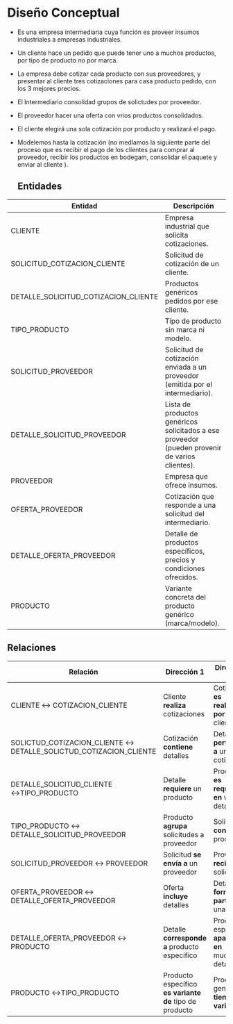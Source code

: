 # Diseño Conceptual

* Es una empresa intermediaria cuya función es proveer insumos industriales a empresas industriales.
* Un cliente hace un pedido que puede tener uno a muchos productos, por tipo de producto no por marca.
* La empresa debe cotizar cada producto con sus proveedores, y presentar al cliente tres cotizaciones para casa producto pedido, con los 3 mejores precios.
* El Intermediario consolidad grupos de solictudes por proveedor.
* El proveedor hacer una oferta con vrios productos consolidados.
* El cliente elegirá una sola cotización por producto y realizará el pago.
* Modelemos hasta la cotización (no medlamos la siguiente parte del proceso que es recibir el pago de los clientes para comprar al proveedor, recibir los productos en bodegam, consolidar el paquete y enviar al cliente ).
  
  ## Entidades

| Entidad                          | Descripción                                                                 |
|----------------------------------|------------------------------------------------------------------------------|
| CLIENTE                          | Empresa industrial que solicita cotizaciones.                               |
| SOLICITUD_COTIZACION_CLIENTE     | Solicitud de cotización de un cliente.                                      |
| DETALLE_SOLICITUD_COTIZACION_CLIENTE | Productos genéricos pedidos por ese cliente.                             |
| TIPO_PRODUCTO                    | Tipo de producto sin marca ni modelo.                                       |
| SOLICITUD_PROVEEDOR              | Solicitud de cotización enviada a un proveedor (emitida por el intermediario). |
| DETALLE_SOLICITUD_PROVEEDOR      | Lista de productos genéricos solicitados a ese proveedor (pueden provenir de varios clientes). |
| PROVEEDOR                        | Empresa que ofrece insumos.                                                 |
| OFERTA_PROVEEDOR                 | Cotización que responde a una solicitud del intermediario.                  |
| DETALLE_OFERTA_PROVEEDOR         | Detalle de productos específicos, precios y condiciones ofrecidos.          |
| PRODUCTO                         | Variante concreta del producto genérico (marca/modelo).                     |


## Relaciones

| Relación | Dirección 1 | Dirección 2 | Cardinalidad |
|-----------|-------------|--------------|--------------|
| CLIENTE ↔ COTIZACION\_CLIENTE | Cliente **realiza** cotizaciones | Cotización **es realizada por** un cliente | 1:N |
| SOLICTUD_COTIZACION\_CLIENTE ↔ DETALLE\_SOLICTUD_COTIZACION\_CLIENTE | Cotización **contiene** detalles | Detalle **pertenece a** una cotización | 1:N |
| DETALLE\_SOLICITUD\_CLIENTE ↔TIPO_PRODUCTO | Detalle **requiere** un producto | Producto **es requerido en** varios detalles | N:1 |
| TIPO_PRODUCTO ↔ DETALLE\_SOLICITUD\_PROVEEDOR | Producto **agrupa** solicitudes a proveedor | Solicitud **consolida** productos | 1:N |
| SOLICITUD\_PROVEEDOR ↔ PROVEEDOR | Solicitud **se envía a** un proveedor | Proveedor **recibe** solicitudes | N:1 |
| OFERTA\_PROVEEDOR ↔ DETALLE\_OFERTA\_PROVEEDOR | Oferta **incluye** detalles | Detalle **forma parte de** una oferta | 1:N |
| DETALLE\_OFERTA\_PROVEEDOR ↔ PRODUCTO | Detalle **corresponde a** producto específico | Producto específico **aparece en** muchos detalles | N:1 |
| PRODUCTO ↔TIPO_PRODUCTO | Producto específico **es variante de** tipo de producto | Producto genérico **tiene variantes** | N:1 |

